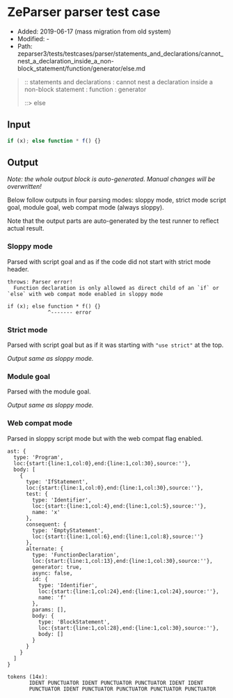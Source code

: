 # ZeParser parser test case

- Added: 2019-06-17 (mass migration from old system)
- Modified: -
- Path: zeparser3/tests/testcases/parser/statements_and_declarations/cannot_nest_a_declaration_inside_a_non-block_statement/function/generator/else.md

> :: statements and declarations : cannot nest a declaration inside a non-block statement : function : generator
>
> ::> else

## Input

`````js
if (x); else function * f() {}
`````

## Output

_Note: the whole output block is auto-generated. Manual changes will be overwritten!_

Below follow outputs in four parsing modes: sloppy mode, strict mode script goal, module goal, web compat mode (always sloppy).

Note that the output parts are auto-generated by the test runner to reflect actual result.

### Sloppy mode

Parsed with script goal and as if the code did not start with strict mode header.

`````
throws: Parser error!
  Function declaration is only allowed as direct child of an `if` or `else` with web compat mode enabled in sloppy mode

if (x); else function * f() {}
             ^------- error
`````

### Strict mode

Parsed with script goal but as if it was starting with `"use strict"` at the top.

_Output same as sloppy mode._

### Module goal

Parsed with the module goal.

_Output same as sloppy mode._

### Web compat mode

Parsed in sloppy script mode but with the web compat flag enabled.

`````
ast: {
  type: 'Program',
  loc:{start:{line:1,col:0},end:{line:1,col:30},source:''},
  body: [
    {
      type: 'IfStatement',
      loc:{start:{line:1,col:0},end:{line:1,col:30},source:''},
      test: {
        type: 'Identifier',
        loc:{start:{line:1,col:4},end:{line:1,col:5},source:''},
        name: 'x'
      },
      consequent: {
        type: 'EmptyStatement',
        loc:{start:{line:1,col:6},end:{line:1,col:8},source:''}
      },
      alternate: {
        type: 'FunctionDeclaration',
        loc:{start:{line:1,col:13},end:{line:1,col:30},source:''},
        generator: true,
        async: false,
        id: {
          type: 'Identifier',
          loc:{start:{line:1,col:24},end:{line:1,col:24},source:''},
          name: 'f'
        },
        params: [],
        body: {
          type: 'BlockStatement',
          loc:{start:{line:1,col:28},end:{line:1,col:30},source:''},
          body: []
        }
      }
    }
  ]
}

tokens (14x):
       IDENT PUNCTUATOR IDENT PUNCTUATOR PUNCTUATOR IDENT IDENT
       PUNCTUATOR IDENT PUNCTUATOR PUNCTUATOR PUNCTUATOR PUNCTUATOR
`````


